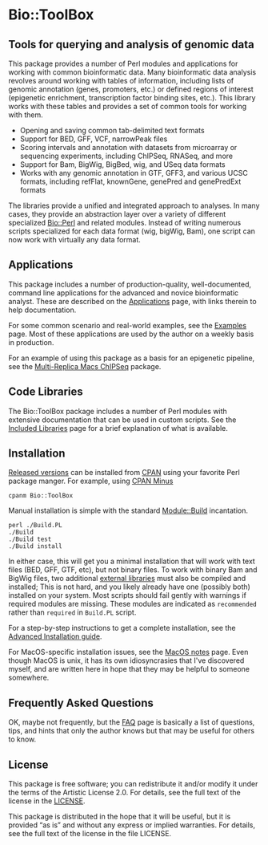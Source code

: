 # Bio::ToolBox

## Tools for querying and analysis of genomic data

This package provides a number of Perl modules and applications for working 
with common bioinformatic data. Many bioinformatic data analysis revolves 
around working with tables of information, including lists of 
genomic annotation (genes, promoters, etc.) or defined regions 
of interest (epigenetic enrichment, transcription factor binding 
sites, etc.). This library works with these tables and provides 
a set of common tools for working with them.

- Opening and saving common tab-delimited text formats
- Support for BED, GFF, VCF, narrowPeak files
- Scoring intervals and annotation with datasets from microarray or sequencing
experiments, including ChIPSeq, RNASeq, and more
- Support for Bam, BigWig, BigBed, wig, and USeq data formats
- Works with any genomic annotation in GTF, GFF3, and various UCSC formats, including
refFlat, knownGene, genePred and genePredExt formats

The libraries provide a unified and integrated approach to analyses. 
In many cases, they provide an abstraction layer over a variety of 
different specialized [Bio::Perl](https://metacpan.org/pod/Bio::Perl) 
and related modules. Instead of writing numerous scripts specialized for 
each data format (wig, bigWig, Bam), one script can now work with virtually 
any data format. 

## Applications

This package includes a number of production-quality, well-documented, command line 
applications for the advanced and novice bioinformatic analyst. These are 
described on the [Applications](Applications.md) page, with links therein to 
help documentation. 

For some common scenario and real-world examples, see the [Examples](Examples.md)
page. Most of these applications are used by the author on a weekly basis in production.

For an example of using this package as a basis for an epigenetic pipeline, see the
[Multi-Replica Macs ChIPSeq](https://github.com/HuntsmanCancerInstitute/MultiRepMacsChIPSeq)
package.


## Code Libraries

The Bio::ToolBox package includes a number of Perl modules with extensive 
documentation that can be used in custom scripts. See the
[Included Libraries](Libraries.md) page for a brief explanation of what is available.


## Installation

[Released versions](https://metacpan.org/pod/Bio::ToolBox) can be installed 
from [CPAN](https://metacpan.org) using your favorite Perl package manger. 
For example, using [CPAN Minus](https://metacpan.org/pod/App::cpanminus) 

    cpanm Bio::ToolBox

Manual installation is simple with the standard 
[Module::Build](https://metacpan.org/pod/Module::Build) incantation. 

    perl ./Build.PL
    ./Build
    ./Build test
    ./Build install

In either case, this will get you a minimal installation that will work with
text files (BED, GFF, GTF, etc), but not binary files. To work with binary Bam
and BigWig files, two additional
[external libraries](AdvancedInstallation.md#external-libraries)
must also be compiled and installed; This is not hard, and you likely already
have one (possibly both) installed on your system. Most scripts should fail
gently with warnings if required modules are missing. These modules are
indicated as `recommended` rather than `required` in `Build.PL` script.

For a step-by-step instructions to get a complete installation, see the 
[Advanced Installation guide](AdvancedInstallation.md).

For MacOS-specific installation issues, see the [MacOS notes](MacOSNotes.md) page.
Even though MacOS is unix, it has its own idiosyncrasies that I've discovered 
myself, and are written here in hope that they may be helpful to someone somewhere.


## Frequently Asked Questions

OK, maybe not frequently, but the [FAQ](FAQ.md) page is basically a list of 
questions, tips, and hints that only the author knows but that may be 
useful for others to know.


## License

This package is free software; you can redistribute it and/or modify
it under the terms of the Artistic License 2.0. For details, see the
full text of the license in the
[LICENSE](https://github.com/tjparnell/biotoolbox/blob/master/LICENSE).

This package is distributed in the hope that it will be useful, but it
is provided “as is” and without any express or implied warranties. For
details, see the full text of the license in the file LICENSE.



	
